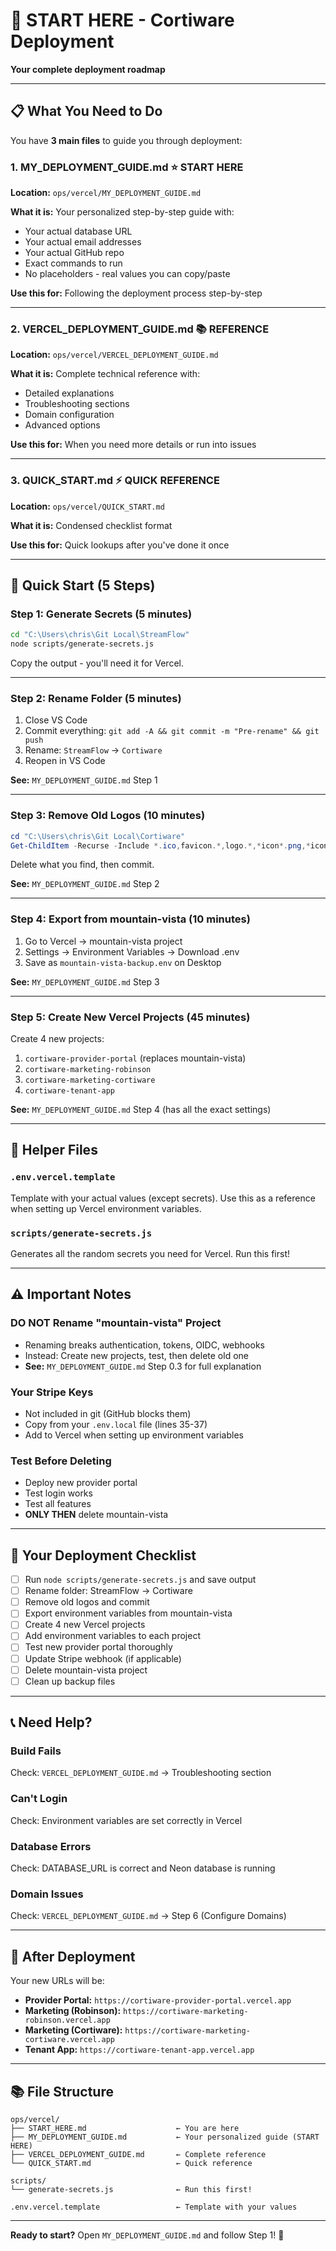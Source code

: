 # 🚀 START HERE - Cortiware Deployment

**Your complete deployment roadmap**

---

## 📋 What You Need to Do

You have **3 main files** to guide you through deployment:

### 1. **MY_DEPLOYMENT_GUIDE.md** ⭐ START HERE
**Location:** `ops/vercel/MY_DEPLOYMENT_GUIDE.md`

**What it is:** Your personalized step-by-step guide with:
- Your actual database URL
- Your actual email addresses
- Your actual GitHub repo
- Exact commands to run
- No placeholders - real values you can copy/paste

**Use this for:** Following the deployment process step-by-step

---

### 2. **VERCEL_DEPLOYMENT_GUIDE.md** 📚 REFERENCE
**Location:** `ops/vercel/VERCEL_DEPLOYMENT_GUIDE.md`

**What it is:** Complete technical reference with:
- Detailed explanations
- Troubleshooting sections
- Domain configuration
- Advanced options

**Use this for:** When you need more details or run into issues

---

### 3. **QUICK_START.md** ⚡ QUICK REFERENCE
**Location:** `ops/vercel/QUICK_START.md`

**What it is:** Condensed checklist format

**Use this for:** Quick lookups after you've done it once

---

## 🎯 Quick Start (5 Steps)

### Step 1: Generate Secrets (5 minutes)
```bash
cd "C:\Users\chris\Git Local\StreamFlow"
node scripts/generate-secrets.js
```
Copy the output - you'll need it for Vercel.

---

### Step 2: Rename Folder (5 minutes)
1. Close VS Code
2. Commit everything: `git add -A && git commit -m "Pre-rename" && git push`
3. Rename: `StreamFlow` → `Cortiware`
4. Reopen in VS Code

**See:** `MY_DEPLOYMENT_GUIDE.md` Step 1

---

### Step 3: Remove Old Logos (10 minutes)
```powershell
cd "C:\Users\chris\Git Local\Cortiware"
Get-ChildItem -Recurse -Include *.ico,favicon.*,logo.*,*icon*.png,*icon*.svg -Exclude node_modules
```
Delete what you find, then commit.

**See:** `MY_DEPLOYMENT_GUIDE.md` Step 2

---

### Step 4: Export from mountain-vista (10 minutes)
1. Go to Vercel → mountain-vista project
2. Settings → Environment Variables → Download .env
3. Save as `mountain-vista-backup.env` on Desktop

**See:** `MY_DEPLOYMENT_GUIDE.md` Step 3

---

### Step 5: Create New Vercel Projects (45 minutes)
Create 4 new projects:
1. `cortiware-provider-portal` (replaces mountain-vista)
2. `cortiware-marketing-robinson`
3. `cortiware-marketing-cortiware`
4. `cortiware-tenant-app`

**See:** `MY_DEPLOYMENT_GUIDE.md` Step 4 (has all the exact settings)

---

## 📁 Helper Files

### `.env.vercel.template`
Template with your actual values (except secrets).
Use this as a reference when setting up Vercel environment variables.

### `scripts/generate-secrets.js`
Generates all the random secrets you need for Vercel.
Run this first!

---

## ⚠️ Important Notes

### DO NOT Rename "mountain-vista" Project
- Renaming breaks authentication, tokens, OIDC, webhooks
- Instead: Create new projects, test, then delete old one
- **See:** `MY_DEPLOYMENT_GUIDE.md` Step 0.3 for full explanation

### Your Stripe Keys
- Not included in git (GitHub blocks them)
- Copy from your `.env.local` file (lines 35-37)
- Add to Vercel when setting up environment variables

### Test Before Deleting
- Deploy new provider portal
- Test login works
- Test all features
- **ONLY THEN** delete mountain-vista

---

## 🎯 Your Deployment Checklist

- [ ] Run `node scripts/generate-secrets.js` and save output
- [ ] Rename folder: StreamFlow → Cortiware
- [ ] Remove old logos and commit
- [ ] Export environment variables from mountain-vista
- [ ] Create 4 new Vercel projects
- [ ] Add environment variables to each project
- [ ] Test new provider portal thoroughly
- [ ] Update Stripe webhook (if applicable)
- [ ] Delete mountain-vista project
- [ ] Clean up backup files

---

## 📞 Need Help?

### Build Fails
Check: `VERCEL_DEPLOYMENT_GUIDE.md` → Troubleshooting section

### Can't Login
Check: Environment variables are set correctly in Vercel

### Database Errors
Check: DATABASE_URL is correct and Neon database is running

### Domain Issues
Check: `VERCEL_DEPLOYMENT_GUIDE.md` → Step 6 (Configure Domains)

---

## 🎉 After Deployment

Your new URLs will be:
- **Provider Portal:** `https://cortiware-provider-portal.vercel.app`
- **Marketing (Robinson):** `https://cortiware-marketing-robinson.vercel.app`
- **Marketing (Cortiware):** `https://cortiware-marketing-cortiware.vercel.app`
- **Tenant App:** `https://cortiware-tenant-app.vercel.app`

---

## 📚 File Structure

```
ops/vercel/
├── START_HERE.md                    ← You are here
├── MY_DEPLOYMENT_GUIDE.md           ← Your personalized guide (START HERE)
├── VERCEL_DEPLOYMENT_GUIDE.md       ← Complete reference
└── QUICK_START.md                   ← Quick reference

scripts/
└── generate-secrets.js              ← Run this first!

.env.vercel.template                 ← Template with your values
```

---

**Ready to start?** Open `MY_DEPLOYMENT_GUIDE.md` and follow Step 1! 🚀

